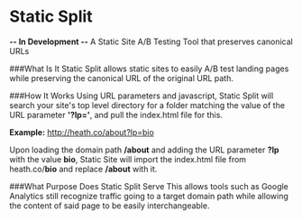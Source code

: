 # Static Split

**-- In Development --**
A Static Site A/B Testing Tool that preserves canonical URLs

 
###What Is It
Static Split allows static sites to easily A/B test landing pages while preserving the canonical URL of the original URL path.

###How It Works
Using URL parameters and javascript, Static Split will search your site's top level directory for a folder matching the value of the URL parameter **'?lp='**, and pull the index.html file for this. 

**Example:**
http://heath.co/about?lp=bio

Upon loading the domain path **/about** and adding the URL parameter **?lp** with the value **bio**, Static Site will import the index.html file from heath.co/**bio** and replace **/about** with it. 

###What Purpose Does Static Split Serve
This allows tools such as Google Analytics still recognize traffic going to a target domain path while allowing the content of said page to be easily interchangeable. 